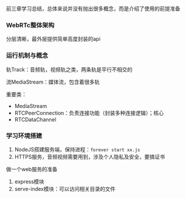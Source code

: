 前三章学习总结，总体来说并没有抛出很多概念，而是介绍了使用的前提准备

### WebRTc整体架构

分层清晰，最外层提供简单高度封装的api

### 运行机制与概念

轨Track：音频轨，视频轨之类，两条轨是平行不相交的

流MediaStream：媒体流，包含着很多轨

重要类：
- MediaStream
- RTCPeerConnection：负责连接功能（封装多种连接逻辑）；核心
- RTCDataChannel


### 学习环境搭建
1. NodeJS搭建服务端，保持进程：`forever start xx.js`
2. HTTPS服务，音频视频需要用到，涉及个人隐私及安全，要搞证书


做一个web服务的准备
1. express模块
2. serve-index模块：可以访问相关目录的文件

